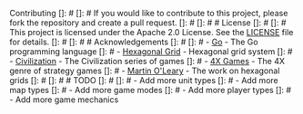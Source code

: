 Contributing
[]: # 
[]: # If you would like to contribute to this project, please fork the repository and create a pull request. 
[]: # 
[]: # # License
[]: # 
[]: # This project is licensed under the Apache 2.0 License. See the [LICENSE](LICENSE) file for details.
[]: # 
[]: # # Acknowledgements
[]: # 
[]: # - [Go](https://golang.org/) - The Go programming language
[]: # - [Hexagonal Grid](https://en.wikipedia.org/wiki/Hexagonal_grid) - Hexagonal grid system
[]: # - [Civilization](https://civilization.com/) - The Civilization series of games
[]: # - [4X Games](https://en.wikipedia.org/wiki/4X) - The 4X genre of strategy games
[]: # - [Martin O'Leary](https://www.redblobgames.com/grids/hexagons/) - The work on hexagonal grids
[]: #
[]: # # TODO
[]: # 
[]: # - Add more unit types
[]: # - Add more map types
[]: # - Add more game modes
[]: # - Add more player types
[]: # - Add more game mechanics